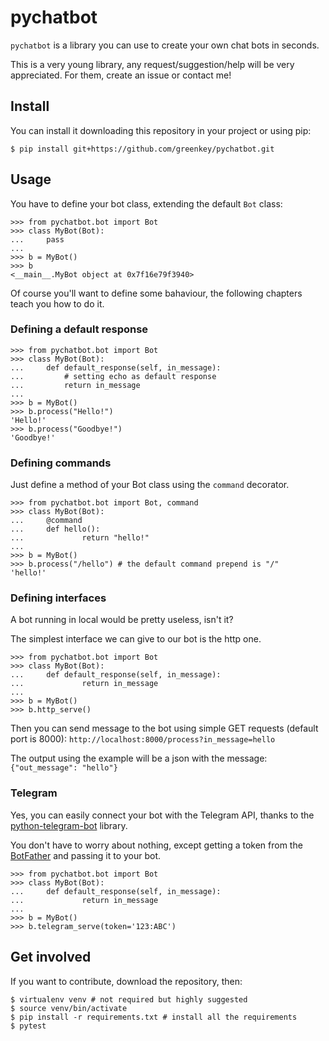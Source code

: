 # pychatbot

`pychatbot` is a library you can use to create your own chat bots in seconds.

This is a very young library, any request/suggestion/help will be very
appreciated. For them, create an issue or contact me!

## Install

You can install it downloading this repository in your project or using pip:
```
$ pip install git+https://github.com/greenkey/pychatbot.git
```

## Usage

You have to define your bot class, extending the default `Bot` class:
```
>>> from pychatbot.bot import Bot
>>> class MyBot(Bot):
...     pass
... 
>>> b = MyBot()
>>> b
<__main__.MyBot object at 0x7f16e79f3940>

```

Of course you'll want to define some bahaviour, the following chapters teach you how to do it.

### Defining a default response

```
>>> from pychatbot.bot import Bot
>>> class MyBot(Bot):
...     def default_response(self, in_message):
...         # setting echo as default response
...         return in_message
... 
>>> b = MyBot()
>>> b.process("Hello!")
'Hello!'
>>> b.process("Goodbye!")
'Goodbye!'
```

### Defining commands

Just define a method of your Bot class using the `command` decorator.

```
>>> from pychatbot.bot import Bot, command
>>> class MyBot(Bot):
...     @command
...     def hello():
...             return "hello!"
... 
>>> b = MyBot()
>>> b.process("/hello") # the default command prepend is "/"
'hello!'
```

### Defining interfaces

A bot running in local would be pretty useless, isn't it?

The simplest interface we can give to our bot is the http one.

```
>>> from pychatbot.bot import Bot
>>> class MyBot(Bot):
...     def default_response(self, in_message):
...             return in_message
... 
>>> b = MyBot()
>>> b.http_serve()
```

Then you can send message to the bot using simple GET requests (default 
port is 8000): `http://localhost:8000/process?in_message=hello`

The output using the example will be a json with the message: `{"out_message": "hello"}`

### Telegram

Yes, you can easily connect your bot with the Telegram API, thanks to
the [python-telegram-bot](https://github.com/python-telegram-bot/python-telegram-bot)
library.

You don't have to worry about nothing, except getting a token from the
[BotFather](https://core.telegram.org/bots#botfather) and passing it
to your bot.

```
>>> from pychatbot.bot import Bot
>>> class MyBot(Bot):
...     def default_response(self, in_message):
...             return in_message
... 
>>> b = MyBot()
>>> b.telegram_serve(token='123:ABC')
```


## Get involved

If you want to contribute, download the repository, then:

```
$ virtualenv venv # not required but highly suggested
$ source venv/bin/activate
$ pip install -r requirements.txt # install all the requirements
$ pytest
```

